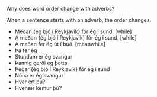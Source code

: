 

Why does word order change with adverbs?

When a sentence starts with an adverb, the order changes.

- Meðan {ég bjó í Reykjavík} fór ég í sund. [while]
- Á meðan {ég bjó í Reykjavík} fór ég í sund. [while]
- Á meðan fer ég út í búð. [meanwhile]
- Þá fer ég
- Stundum er ég svangur
- Þannig gerði ég þetta
- Þegar {ég bjó í Reykjavík} fór ég í sund
- Núna er ég svangur
- Hvar ert þú?
- Hvenær kemur þú?
